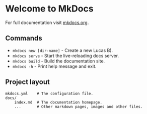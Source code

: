 # Welcome to MkDocs

For full documentation visit [mkdocs.org](https://www.mkdocs.org).

## Commands

* `mkdocs new [dir-name]` - Create a new Lucas B).
* `mkdocs serve` - Start the live-reloading docs server.
* `mkdocs build` - Build the documentation site.
* `mkdocs -h` - Print help message and exit.

## Project layout

    mkdocs.yml    # The configuration file.
    docs/
        index.md  # The documentation homepage.
        ...       # Other markdown pages, images and other files.
